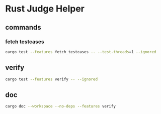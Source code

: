 # Rust Judge Helper

## commands

### fetch testcases

```sh
cargo test --features fetch_testcases -- --test-threads=1 --ignored
```

## verify

```sh
cargo test --features verify -- --ignored
```

## doc

```sh
cargo doc --workspace --no-deps --features verify
```
